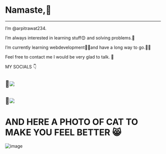 

    

# Namaste,🙏
 ------------------
 
 
 I’m @arpitrawat234.  


 
 I’m always interested in learning stuff😊 and solving problems.🧩


 
 I’m currently learning webdevelopment🧑‍💻and have a long way to go.🚵‍♀️

 
 Feel free to contact me I would be very glad to talk. 🤝

 
 MY SOCIALS 👇













🔗[<img src="https://github.com/user-attachments/assets/c4b93137-a39e-4364-a46a-3e6b36d5124c">](https://www.linkedin.com/in/arpit-rawat-b9505a304/?lipi=urn%3Ali%3Apage%3Ad_flagship3_feed%3BYyjyAZOASweyYugfCP1QIA%3D%3D)
-------





🔗[<img src="https://github.com/user-attachments/assets/8cfaea01-1594-4793-9b33-40206509c039">](https://www.instagram.com/arpi_trwt/)
--------------






  
  
  
  
  
  
  
  
  
  
  
  
  
  
  
  
  
  
  
  
  
  
  
  
  
  
  
  
  
  
  
  
  
  
  
  
  
  
  
  
  
  # AND  HERE A PHOTO OF CAT TO MAKE YOU FEEL BETTER 😸
![image](https://github.com/user-attachments/assets/3037de0a-1589-4938-b882-a8735264f6c0)




<!---
arpitrawat234/arpitrawat234 is a ✨ special ✨ repository because its `README.md` (this file) appears on your GitHub profile.
You can click the Preview link to take a look at your changes.
--->
